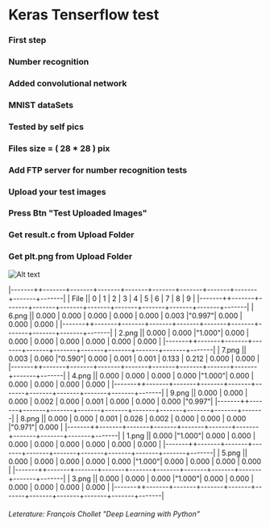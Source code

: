 # Keras Tenserflow test
### First step
### Number recognition
### Added convolutional network

### MNIST dataSets
### Tested by self pics

### Files size = ( 28 * 28 ) pix

### Add FTP server for number recognition tests
### Upload your test images
### Press Btn "Test Uploaded Images"
### Get result.c from Upload Folder
### Get plt.png from Upload Folder

![Alt text](./Test_imgs/digits_test.png?raw=true "Title")


|-------++-------+-------+-------+-------+-------+-------+-------+-------+-------+-------|
| File  ||   0   |   1   |   2   |   3   |   4   |   5   |   6   |   7   |   8   |   9   |
|-------++-------+-------+-------+-------+-------+-------+-------+-------+-------+-------|
| 6.png || 0.000 | 0.000 | 0.000 | 0.000 | 0.000 | 0.003 |"0.997"| 0.000 | 0.000 | 0.000 |
|-------++-------+-------+-------+-------+-------+-------+-------+-------+-------+-------|
| 2.png || 0.000 | 0.000 |"1.000"| 0.000 | 0.000 | 0.000 | 0.000 | 0.000 | 0.000 | 0.000 |
|-------++-------+-------+-------+-------+-------+-------+-------+-------+-------+-------|
| 7.png || 0.003 | 0.060 |"0.590"| 0.000 | 0.001 | 0.001 | 0.133 | 0.212 | 0.000 | 0.000 |
|-------++-------+-------+-------+-------+-------+-------+-------+-------+-------+-------|
| 4.png || 0.000 | 0.000 | 0.000 | 0.000 |"1.000"| 0.000 | 0.000 | 0.000 | 0.000 | 0.000 |
|-------++-------+-------+-------+-------+-------+-------+-------+-------+-------+-------|
| 9.png || 0.000 | 0.000 | 0.000 | 0.002 | 0.000 | 0.001 | 0.000 | 0.000 | 0.000 |"0.997"|
|-------++-------+-------+-------+-------+-------+-------+-------+-------+-------+-------|
| 8.png || 0.000 | 0.000 | 0.001 | 0.026 | 0.002 | 0.000 | 0.000 | 0.000 |"0.971"| 0.000 |
|-------++-------+-------+-------+-------+-------+-------+-------+-------+-------+-------|
| 1.png || 0.000 |"1.000"| 0.000 | 0.000 | 0.000 | 0.000 | 0.000 | 0.000 | 0.000 | 0.000 |
|-------++-------+-------+-------+-------+-------+-------+-------+-------+-------+-------|
| 5.png || 0.000 | 0.000 | 0.000 | 0.000 | 0.000 |"1.000"| 0.000 | 0.000 | 0.000 | 0.000 |
|-------++-------+-------+-------+-------+-------+-------+-------+-------+-------+-------|
| 3.png || 0.000 | 0.000 | 0.000 |"1.000"| 0.000 | 0.000 | 0.000 | 0.000 | 0.000 | 0.000 |
|-------++-------+-------+-------+-------+-------+-------+-------+-------+-------+-------|


###### Leterature: François Chollet "Deep Learning with Python"

